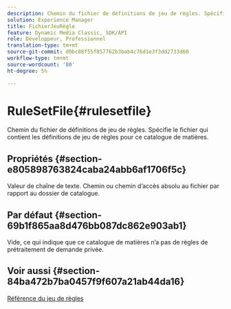 ```yaml
---
description: Chemin du fichier de définitions de jeu de règles. Spécifie le fichier qui contient les définitions de jeu de règles pour ce catalogue de matières.
solution: Experience Manager
title: FichierJeuRègle
feature: Dynamic Media Classic, SDK/API
role: Développeur, Professionnel
translation-type: tm+mt
source-git-commit: d0bc88f55f857762b3bab4c76d1e3f3dd2733d60
workflow-type: tm+mt
source-wordcount: '80'
ht-degree: 5%

---
```



# RuleSetFile{#rulesetfile}

Chemin du fichier de définitions de jeu de règles. Spécifie le fichier qui contient les définitions de jeu de règles pour ce catalogue de matières.

## Propriétés {#section-e805898763824caba24abb6af1706f5c}

Valeur de chaîne de texte. Chemin ou chemin d’accès absolu au fichier par rapport au dossier de catalogue.

## Par défaut {#section-69b1f865aa8d476bb087dc862e903ab1}

Vide, ce qui indique que ce catalogue de matières n’a pas de règles de prétraitement de demande privée.

## Voir aussi {#section-84ba472b7ba0457f9f607a21ab44da16}

[Référence du jeu de règles](../../../../../ir-api/material-cat/image-rendering-api-ref/c-ir-material-catalog/c-ir-rule-set-reference/c-ir-rule-set-reference.md#concept-2369f884d9724727aaf436b5b0261dbe)
